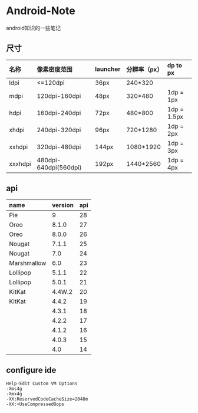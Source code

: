 # Android-Note
android知识的一些笔记

## 尺寸
| 名称      | 像素密度范围           | launcher  | 分辨率（px） | dp to px
|:----------|:----------------------|:---------|:------------|:---------|
| ldpi      | <=120dpi              | 36px     | 240*320     |  
| mdpi      | 120dpi-160dpi         | 48px     | 320*480     | 1dp = 1px|
| hdpi      | 160dpi-240dpi         | 72px     | 480*800     | 1dp = 1.5px|
| xhdpi     | 240dpi-320dpi         | 96px     | 720*1280    | 1dp = 2px|
| xxhdpi    | 320dpi-480dpi         | 144px    | 1080*1920   | 1dp = 3px|
| xxxhdpi   | 480dpi-640dpi(560dpi) | 192px    | 1440*2560   | 1dp = 4px|

## api
| name         | version | api |
|:-------------|:--------|:------|
| Pie          | 9      | 28   |
| Oreo         | 8.1.0  | 27   |
| Oreo         | 8.0.0  | 26   |
| Nougat       | 7.1.1  | 25   |
| Nougat       | 7.0    | 24   |
| Marshmallow  | 6.0    | 23   |
| Lollipop     | 5.1.1  | 22   |
| Lollipop     | 5.0.1  | 21   |
| KitKat       | 4.4W.2 | 20   |
| KitKat       | 4.4.2  | 19   |
|              | 4.3.1  | 18   |
|              | 4.2.2  | 17   |
|              | 4.1.2  | 16   |
|              | 4.0.3  | 15   |
|              | 4.0    | 14   |

## configure ide
    Help-Edit Custom VM Options
    -Xms4g
    -Xmx4g
    -XX:ReservedCodeCacheSize=2048m
    -XX:+UseCompressedOops
